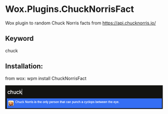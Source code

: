 # Wox.Plugins.ChuckNorrisFact
Wox plugin to random Chuck Norris facts from https://api.chucknorris.io/
## Keyword
chuck
## Installation:
from wox: wpm install ChuckNorrisFact

![screenshot](screen.png?raw=true "Screenshot")
